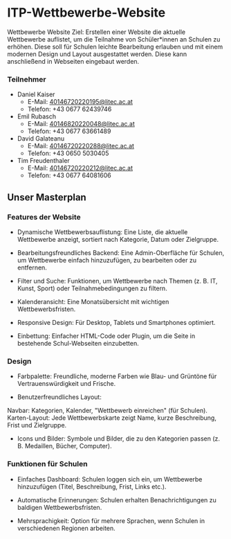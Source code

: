 # ITP-Wettbewerbe-Website

Wettbewerbe Website
Ziel: Erstellen einer Website die aktuelle Wettbewerbe auflistet, um die Teilnahme von Schüler*innen an Schulen zu erhöhen. Diese soll für Schulen leichte Bearbeitung erlauben und mit einem modernen Design und Layout ausgestattet werden. Diese kann anschließend in Webseiten eingebaut werden.

### Teilnehmer
- Daniel Kaiser
  - E-Mail: 40146720220195@litec.ac.at
  - Telefon: +43 0677 62439746
- Emil Rubasch
  - E-Mail:  40146820220048@litec.ac.at
  - Telefon: +43 0677 63661489
- David Galateanu
  - E-Mail: 40146720220288@litec.ac.at
  - Telefon: +43 0650 5030405
- Tim Freudenthaler
  - E-Mail: 40146720220212@litec.ac.at
  - Telefon: +43 0677 64081606

## Unser Masterplan

### Features der Website
- Dynamische Wettbewerbsauflistung:
Eine Liste, die aktuelle Wettbewerbe anzeigt, sortiert nach Kategorie, Datum oder Zielgruppe.

- Bearbeitungsfreundliches Backend:
Eine Admin-Oberfläche für Schulen, um Wettbewerbe einfach hinzuzufügen, zu bearbeiten oder zu entfernen.

- Filter und Suche:
Funktionen, um Wettbewerbe nach Themen (z. B. IT, Kunst, Sport) oder Teilnahmebedingungen zu filtern.

- Kalenderansicht:
Eine Monatsübersicht mit wichtigen Wettbewerbsfristen.

- Responsive Design:
Für Desktop, Tablets und Smartphones optimiert.

- Einbettung:
Einfacher HTML-Code oder Plugin, um die Seite in bestehende Schul-Webseiten einzubetten.

### Design
- Farbpalette:
Freundliche, moderne Farben wie Blau- und Grüntöne für Vertrauenswürdigkeit und Frische.

- Benutzerfreundliches Layout:

Navbar: Kategorien, Kalender, "Wettbewerb einreichen" (für Schulen).
Karten-Layout: Jede Wettbewerbskarte zeigt Name, kurze Beschreibung, Frist und Zielgruppe.

- Icons und Bilder:
Symbole und Bilder, die zu den Kategorien passen (z. B. Medaillen, Bücher, Computer).

### Funktionen für Schulen
- Einfaches Dashboard:
Schulen loggen sich ein, um Wettbewerbe hinzuzufügen (Titel, Beschreibung, Frist, Links etc.).

- Automatische Erinnerungen:
Schulen erhalten Benachrichtigungen zu baldigen Wettbewerbsfristen.

- Mehrsprachigkeit:
Option für mehrere Sprachen, wenn Schulen in verschiedenen Regionen arbeiten.


